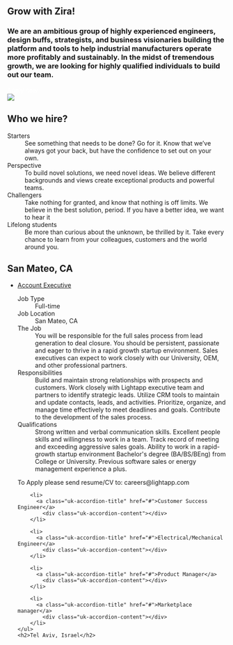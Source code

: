 <div class="uk-section">
  <div class="uk-container">
    <article class="uk-article">
      <div class="uk-container uk-container-medium">
        <div class="uk-child-width-1-2@m uk-grid-match uk-text-left uk-margin-medium-center uk-grid" data-uk-grid="" style="vertical-align: middle;">
          <div class="uk-first-column">
            <div class="uk-text-left">
              <h1>
                Grow with Zira!
              </h1>
              <h3 class="uk-text-lead">
                We are an ambitious group of highly experienced engineers, design buffs, strategists, and business visionaries building the platform and tools to help industrial manufacturers operate more profitably and sustainably. In the midst of tremendous growth, we are looking for highly qualified individuals to build out our team.
              </h3>
              <a style="color:white" class="uk-button uk-button-primary uk-button-large uk-margin-medium-top" href="https://zira.us/contact">Apply now</a>
            </div>
          </div>
          <div class="uk-text-center">
            <img class="uk-border-circle" src="/uploads/people.png">
      </div>
    </div>
</div>

<div class="uk-section">
  <div class="uk-container uk-container-medium">
    <div class="uk-grid">
      <div class="uk-width-1-3@m">
        <div class="uk-card uk-card-default uk-card-body" style="box-shadow: 0 0 0 0"><h1>Who we hire?</h1>
        </div>
      </div>
    <div class="uk-width-expand@m">
      <div class="uk-card uk-card-default uk-card-body" style="box-shadow: 0 0 0 0">
        <dl>
          <dt class="uk-text-lead uk-text-large">Starters</dt>
          <dd>See something that needs to be done? Go for it. Know that we’ve always got your back, but have the confidence to set out on your own.</dd>
          <dt class="uk-text-lead uk-text-large">Perspective</dt>
          <dd>To build novel solutions, we need novel ideas. We believe different backgrounds and views create exceptional products and powerful teams.</dd>
          <dt class="uk-text-lead uk-text-large">Challengers</dt>
          <dd>Take nothing for granted, and know that nothing is off limits. We believe in the best solution, period. If you have a better idea, we want to hear it </dd>
          <dt class="uk-text-lead uk-text-large">Lifelong students</dt>
          <dd>Be more than curious about the unknown, be thrilled by it. Take every chance to learn from your colleagues, customers and the world around you.</dd>
        </dl>
      </div>
    </div>
  </div>
</div>
  
<div class="uk-section">
  <div class="uk-container uk-container-medium">
    <h2>San Mateo, CA</h2>
      <ul uk-accordion>
        <li>
          <a class="uk-accordion-title" href="#">Account Executive</a>
            <div class="uk-accordion-content">
              <dl>
                <dt class="uk-text-lead uk-text-large">Job Type</dt>
                <dd>Full-time</dd>
                <dt class="uk-text-lead uk-text-large">Job Location</dt>
                <dd>San Mateo, CA</dd>
                <dt class="uk-text-lead uk-text-large">The Job</dt>
                <dd>You will be responsible for the full sales process from lead generation to deal closure. You should be persistent, passionate and eager to thrive in a rapid growth startup environment. Sales executives can expect to work closely with our University, OEM, and other professional partners.</dd>
                <dt class="uk-text-lead uk-text-large">Responsibilities</dt>
                <dd>Build and maintain strong relationships with prospects and customers.
                  Work closely with Lightapp executive team and partners to identify strategic leads.
                  Utilize CRM tools to maintain and update contacts, leads, and activities.
                  Prioritize, organize, and manage time effectively to meet deadlines and goals.
                  Contribute to the development of the sales process.</dd>
                  <dt class="uk-text-lead uk-text-large">Qualifications</dt>
                <dd>Strong written and verbal communication skills.
                  Excellent people skills and willingness to work in a team.
                  Track record of meeting and exceeding aggressive sales goals.
                  Ability to work in a rapid-growth startup environment
                  Bachelor's degree (BA/BS/BEng) from College or University.
                  Previous software sales or energy management experience a plus.</dd>
              </dl>
                  To Apply please send resume/CV to: careers@lightapp.com
            </div>
        </li>
        
        <li>
          <a class="uk-accordion-title" href="#">Customer Success Engineer</a>
            <div class="uk-accordion-content"></div>
        </li>
        
        <li>
          <a class="uk-accordion-title" href="#">Electrical/Mechanical Engineer</a>
            <div class="uk-accordion-content"></div>
        </li>
        
        <li>
          <a class="uk-accordion-title" href="#">Product Manager</a>
            <div class="uk-accordion-content"></div>
        </li>
        
        <li>
          <a class="uk-accordion-title" href="#">Marketplace manager</a>
            <div class="uk-accordion-content"></div>
        </li>
    </ul>
    <h2>Tel Aviv, Israel</h2>

  
